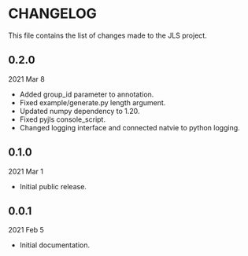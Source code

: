 
# CHANGELOG

This file contains the list of changes made to the JLS project.


## 0.2.0

2021 Mar 8

*   Added group_id parameter to annotation.
*   Fixed example/generate.py length argument.
*   Updated numpy dependency to 1.20.
*   Fixed pyjls console_script.
*   Changed logging interface and connected natvie to python logging.


## 0.1.0

2021 Mar 1

*   Initial public release.


## 0.0.1

2021 Feb 5

*   Initial documentation.
